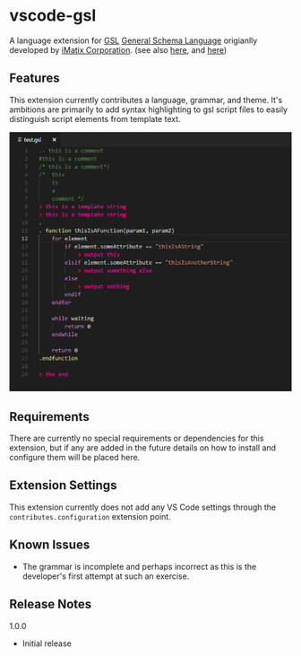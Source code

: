 vscode-gsl
==========

A language extension for [GSL](https://github.com/zeromq/gsl) [General Schema Language](https://imatix-legacy.github.io/gslgen/gsldoc4.htm) origianlly developed by [iMatix Corporation](http://www.imatix.com). (see also [here](https://imatix-legacy.github.io/gslgen/), and [here](https://github.com/imatix/gsl))

Features
--------

This extension currently contributes a language, grammar, and theme.  It's ambitions are primarily to add syntax highlighting to gsl script files to easily distinguish script elements from template text.

![Screenshot](screenshot1.png)

Requirements
------------

There are currently no special requirements or dependencies for this extension, but if any are added in the future details on how to install and configure them will be placed here.

Extension Settings
------------------

This extension currently does not add any VS Code settings through the `contributes.configuration` extension point.

Known Issues
------------

- The grammar is incomplete and perhaps incorrect as this is the developer's first attempt at such an exercise.

Release Notes
-------------

1.0.0

- Initial release
